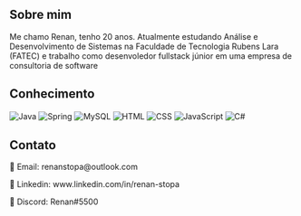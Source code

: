 ## Sobre mim
Me chamo Renan, tenho 20 anos. Atualmente estudando Análise e Desenvolvimento de Sistemas na Faculdade de Tecnologia Rubens Lara (FATEC) e trabalho como desenvoledor fullstack júnior em uma empresa de consultoria de software

## Conhecimento
<div style="display: inline_block">
  <img target="_blank" align="center" alt="Java" src="https://img.shields.io/badge/java-%23ED8B00.svg?style=for-the-badge&logo=java&logoColor=white">
  <img target="_blank" align="center" alt="Spring" src="https://img.shields.io/badge/Spring-6DB33F?style=for-the-badge&logo=spring&logoColor=white">
  <img target="_blank" align="center" alt="MySQL" src="https://img.shields.io/badge/MySQL-6699cc?style=for-the-badge&logo=mysql&logoColor=white">
  <img target="_blank" align="center" alt="HTML" src="https://img.shields.io/badge/HTML5-E34F26?style=for-the-badge&logo=html5&logoColor=white">
  <img target="_blank" align="center" alt="CSS" src="https://img.shields.io/badge/CSS3-1572B6?style=for-the-badge&logo=css3&logoColor=white">
  <img target="_blank" align="center" alt="JavaScript" src="https://img.shields.io/badge/JavaScript-323330?style=for-the-badge&logo=javascript&logoColor=F7DF1E">
  <img target="_blank" align="center" alt="C#" src="https://img.shields.io/badge/C%23-239120?style=for-the-badge&logo=c-sharp&logoColor=white">
</div>

## Contato
<p>📧 Email: renanstopa@outlook.com</p>
<p>💼 Linkedin: www.linkedin.com/in/renan-stopa</p>
<p>💬 Discord: Renan#5500</p>
